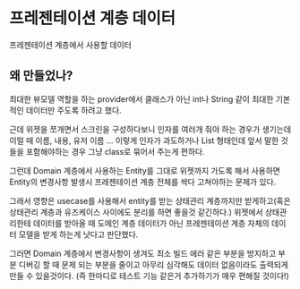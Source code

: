# 프레젠테이션 계층 데이터
프레젠테이션 계층에서 사용할 데이터
## 왜 만들었나?
최대한 뷰모델 역할을 하는 provider에서 클래스가 아닌 int나 String 같이 최대한 기본적인 데이터만 주도록 하려고 했다.  

근데 위젯을 쪼개면서 스크린을 구성하다보니 인자를 여러개 줘야 하는 경우가 생기는데 이럴 때 이름, 내용, 유저 이름 ... 이렇게 인자가 과도하거나 List 형태인데 앞서 말한 것들을 포함해야하는 경우 그냥 class로 묶어서 주는게 편하다.  

그런데 Domain 계층에서 사용하는 Entity를 그대로 위젯까지 가도록 해서 사용하면 Entity의 변경사항 발생시 프레젠테이션 계층 전체를 싹다 고쳐야하는 문제가 있다.  

그래서 영향은 usecase를 사용해서 entity를 받는 상태관리 계층까지만 받게하고(혹은 상태관리 계층과 유즈케이스 사이에도 분리를 하면 좋을것 같긴하다.) 위젯에서 상태관리한테 데이터를 받아올 때 도메인 계층 데이터가 아닌 프레젠테이션 계층 자체의 데이터 모델을 받게 하는게 낫다고 판단했다.  

그러면 Domain 계층에서 변경사항이 생겨도 최소 빌드 에러 같은 부분을 방지하고 부분 디버깅 할 때 문제 되는 부분을 줄이고 아무리 심각해도 데이터 없음이라도 출력되게 만들 수 있을것이다.  (즉 한마디로 테스트 기능 같은거 추가하기가 매우 편해질 것이다!)